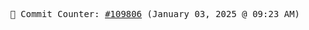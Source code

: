 <p align="center">
    <samp>
        📮 Commit Counter: <a href="https://github.com/Javascript-void0/Javascript-void0/commits/main">#109806</a> (January 03, 2025 @ 09:23 AM)
    </samp>
</p>
